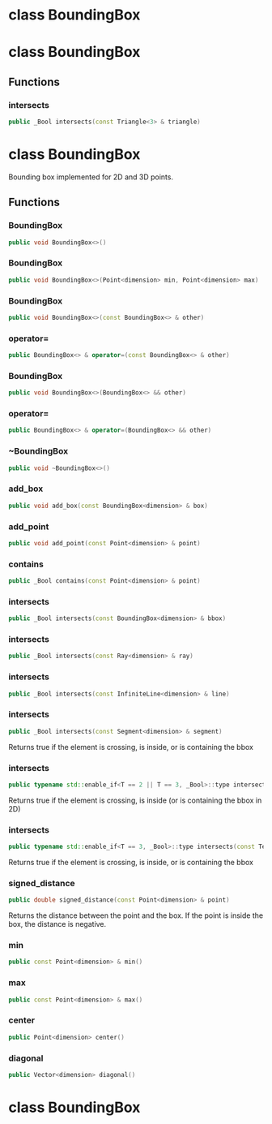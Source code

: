 # class BoundingBox

# class BoundingBox


## Functions

### intersects

```cpp
public _Bool intersects(const Triangle<3> & triangle)
```




# class BoundingBox


 Bounding box implemented for 2D and 3D points.



## Functions

### BoundingBox

```cpp
public void BoundingBox<>()
```


### BoundingBox

```cpp
public void BoundingBox<>(Point<dimension> min, Point<dimension> max)
```


### BoundingBox

```cpp
public void BoundingBox<>(const BoundingBox<> & other)
```


### operator=

```cpp
public BoundingBox<> & operator=(const BoundingBox<> & other)
```


### BoundingBox

```cpp
public void BoundingBox<>(BoundingBox<> && other)
```


### operator=

```cpp
public BoundingBox<> & operator=(BoundingBox<> && other)
```


### ~BoundingBox

```cpp
public void ~BoundingBox<>()
```


### add_box

```cpp
public void add_box(const BoundingBox<dimension> & box)
```


### add_point

```cpp
public void add_point(const Point<dimension> & point)
```


### contains

```cpp
public _Bool contains(const Point<dimension> & point)
```


### intersects

```cpp
public _Bool intersects(const BoundingBox<dimension> & bbox)
```


### intersects

```cpp
public _Bool intersects(const Ray<dimension> & ray)
```


### intersects

```cpp
public _Bool intersects(const InfiniteLine<dimension> & line)
```


### intersects

```cpp
public _Bool intersects(const Segment<dimension> & segment)
```


 Returns true if the element is crossing, is inside, or is containing the bbox

### intersects

```cpp
public typename std::enable_if<T == 2 || T == 3, _Bool>::type intersects(const Triangle<T> & triangle)
```

 Returns true if the element is crossing, is inside (or is containing the bbox in 2D)

### intersects

```cpp
public typename std::enable_if<T == 3, _Bool>::type intersects(const Tetrahedron & tetra)
```


 Returns true if the element is crossing, is inside, or is containing the bbox

### signed_distance

```cpp
public double signed_distance(const Point<dimension> & point)
```


 Returns the distance between the point and the box. If the point is inside the box, the distance is negative.

### min

```cpp
public const Point<dimension> & min()
```


### max

```cpp
public const Point<dimension> & max()
```


### center

```cpp
public Point<dimension> center()
```


### diagonal

```cpp
public Vector<dimension> diagonal()
```




# class BoundingBox

